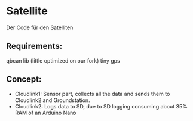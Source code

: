 # Satellite
Der Code für den Satelliten

## Requirements:
qbcan lib (little optimized on our fork)
tiny gps

## Concept:
* Cloudlink1: Sensor part, collects all the data and sends them to Cloudlink2 and Groundstation.
* Cloudlink2: Logs data to SD, due to SD logging consuming about 35% RAM of an Arduino Nano
